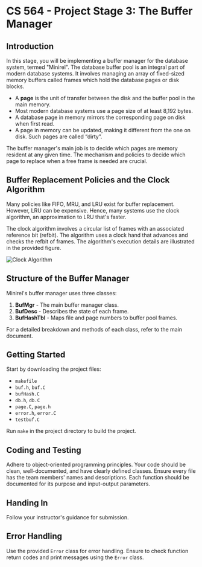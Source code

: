 # CS 564 - Project Stage 3: The Buffer Manager

## Introduction

In this stage, you will be implementing a buffer manager for the database system, termed "Minirel". The database buffer pool is an integral part of modern database systems. It involves managing an array of fixed-sized memory buffers called frames which hold the database pages or disk blocks.

- A **page** is the unit of transfer between the disk and the buffer pool in the main memory.
- Most modern database systems use a page size of at least 8,192 bytes.
- A database page in memory mirrors the corresponding page on disk when first read.
- A page in memory can be updated, making it different from the one on disk. Such pages are called “dirty”.

The buffer manager's main job is to decide which pages are memory resident at any given time. The mechanism and policies to decide which page to replace when a free frame is needed are crucial.

## Buffer Replacement Policies and the Clock Algorithm

Many policies like FIFO, MRU, and LRU exist for buffer replacement. However, LRU can be expensive. Hence, many systems use the clock algorithm, an approximation to LRU that's faster.

The clock algorithm involves a circular list of frames with an associated reference bit (refbit). The algorithm uses a clock hand that advances and checks the refbit of frames. The algorithm's execution details are illustrated in the provided figure.

![Clock Algorithm](path_to_image_here)

## Structure of the Buffer Manager

Minirel's buffer manager uses three classes:

1. **BufMgr** - The main buffer manager class.
2. **BufDesc** - Describes the state of each frame.
3. **BufHashTbl** - Maps file and page numbers to buffer pool frames.

For a detailed breakdown and methods of each class, refer to the main document.

## Getting Started

Start by downloading the project files:

- `makefile`
- `buf.h`, `buf.C`
- `bufHash.C`
- `db.h`, `db.C`
- `page.C`, `page.h`
- `error.h`, `error.C`
- `testbuf.C`

Run `make` in the project directory to build the project.

## Coding and Testing

Adhere to object-oriented programming principles. Your code should be clean, well-documented, and have clearly defined classes. Ensure every file has the team members' names and descriptions. Each function should be documented for its purpose and input-output parameters.

## Handing In

Follow your instructor's guidance for submission.

## Error Handling

Use the provided `Error` class for error handling. Ensure to check function return codes and print messages using the `Error` class.
